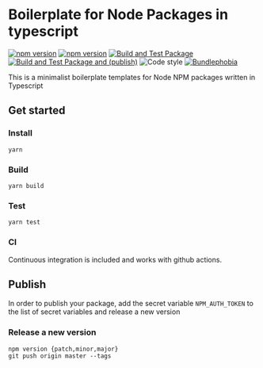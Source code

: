 # Boilerplate for Node Packages in typescript

[![npm version](https://badge.fury.io/js/mypackage.svg)](https://www.npmjs.com/package/mypackage)
[![npm version](https://img.shields.io/npm/v/mypackage.svg)](https://www.npmjs.com/package/mypackage)
[![Build and Test Package](https://github.com/Nexysweb/boilerplate-node-package/actions/workflows/yarn.yml/badge.svg)](https://github.com/Nexysweb/boilerplate-node-package/actions/workflows/yarn.yml)
[![Build and Test Package and (publish)](https://github.com/Nexysweb/boilerplate-node-package/actions/workflows/publish.yml/badge.svg)](https://github.com/Nexysweb/boilerplate-node-package/actions/workflows/publish.yml)
![Code style](https://img.shields.io/badge/code_style-prettier-ff69b4.svg)
[![Bundlephobia](https://badgen.net/bundlephobia/min/mypackage)](https://bundlephobia.com/result?p=mypackage)

This is a minimalist boilerplate templates for Node NPM packages written in Typescript

## Get started

### Install

`yarn`

### Build

`yarn build`

### Test

`yarn test`

### CI

Continuous integration is included and works with github actions.

## Publish

In order to publish your package, add the secret variable `NPM_AUTH_TOKEN` to the list of secret variables and release a new version

### Release a new version

```
npm version {patch,minor,major}
git push origin master --tags
```
